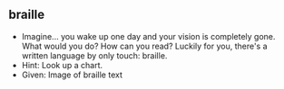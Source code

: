 ## braille 
- Imagine... you wake up one day and your vision is completely gone. What would you do? How can you read? Luckily for you, there's a written language by only touch: braille.
- Hint: Look up a chart. 
- Given: Image of braille text

